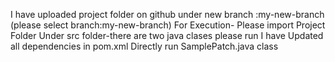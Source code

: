 I have uploaded project folder on github under new branch  :my-new-branch (please select branch:my-new-branch)
For Execution-
Please import Project Folder
Under src folder-there are two java clases
please run 
I have Updated all dependencies in pom.xml
Directly run SamplePatch.java class

